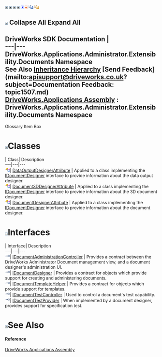 ![](dotnetimages/collapse.gif) ![](dotnetimages/expand.gif) ![](dotnetimages/collapse.gif) ![](dotnetimages/expand.gif) ![](dotnetimages/drpdown.gif) ![](dotnetimages/drpdown_orange.gif) ![](dotnetimages/copycode.gif) ![](dotnetimages/copycodeHighlight.gif)

![](dotnetimages/collapse.gif) Collapse All Expand All  
---  
DriveWorks SDK Documentation  |   
---|---  
DriveWorks.Applications.Administrator.Extensibility.Documents Namespace   
See Also [Inheritance Hierarchy](topic1508.md) [Send Feedback](mailto:apisupport@driveworks.co.uk?subject=Documentation Feedback: topic1507.md)  
[DriveWorks.Applications Assembly](topic13.md) : DriveWorks.Applications.Administrator.Extensibility.Documents Namespace  
---  
  
Glossary Item Box

# ![](dotnetimages/collapse.gif)Classes

| Class| Description  
---|---|---  
![Class](dotnetimages/Class.gif)| [DataOutputDesignerAttribute](topic1546.md) | Applied to a class implementing the [IDocumentDesigner](topic1517.md) interface to provide information about the data output designer.  
![Class](dotnetimages/Class.gif)| [Document3DDesignerAttribute](topic1557.md) | Applied to a class implementing the [IDocumentDesigner](topic1517.md) interface to provide information about the 3D document designer.  
![Class](dotnetimages/Class.gif)| [DocumentDesignerAttribute](topic1568.md) | Applied to a class implementing the [IDocumentDesigner](topic1517.md) interface to provide information about the document designer.  
  
# ![](dotnetimages/collapse.gif)Interfaces

| Interface| Description  
---|---|---  
![Interface](dotnetimages/Interface.gif)| [IDocumentAdministrationController](topic1509.md) | Provides a contract between the DriveWorks Administrator Document management view, and a document designer's administration UI.  
![Interface](dotnetimages/Interface.gif)| [IDocumentDesigner](topic1517.md) | Provides a contract for objects which provide support for creating and administering documents.  
![Interface](dotnetimages/Interface.gif)| [IDocumentTemplateHelper](topic1526.md) | Provides a contract for objects which provide support for templates.  
![Interface](dotnetimages/Interface.gif)| [IDocumentTestController](topic1532.md) | Used to control a document's test capability.  
![Interface](dotnetimages/Interface.gif)| [IDocumentTestProvider](topic1540.md) | When implemented by a document designer, provides support for specification test.  
  
# ![](dotnetimages/collapse.gif)See Also

#### Reference

[DriveWorks.Applications Assembly](topic13.md)



